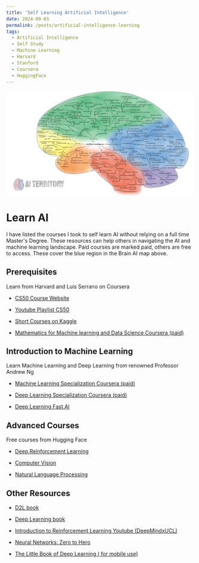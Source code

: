 ```yaml
---
title: 'Self Learning Artificial Intelligence'
date: 2024-09-03
permalink: /posts/artificial-intelligence-learning
tags:
  - Artificial Intelligence
  - Self Study
  - Machine Learning
  - Harvard
  - Stanford
  - Coursera
  - HuggingFace
---
```



![Brain AI map](..\images\AI_map_brain.jpeg)






# Learn AI

I have listed the courses I
 took to self learn AI without relying on a full time Master's Degree. These resources can help others in navigating the AI and machine learning landscape. Paid courses are marked paid, others are free to access. These cover the blue region in the Brain AI map above.

## Prerequisites
Learn from Harvard and  Luis Serrano on Coursera

* <a href="https://cs50.harvard.edu/ai/2024/" target="_blank">CS50 Course Website</a>

* <a href ="https://www.youtube.com/watch?v=gR8QvFmNuLE&list=PLhQjrBD2T381PopUTYtMSstgk-hsTGkVm" target="blank">Youtube Playlist CS50</a>


* <a href ="https://www.kaggle.com/learn
" target="blank">Short Courses on Kaggle
</a>

* <a href ="https://www.coursera.org/specializations/mathematics-for-machine-learning-and-data-science" target="blank">Mathematics for Machine learning and Data Science Coursera (paid)</a>


## Introduction to Machine Learning

Learn Machine Learning and Deep Learning from renowned Professor Andrew Ng

* <a href ="https://www.coursera.org/specializations/
machine-learning-introduction">Machine Learning Specialization Coursera (paid)
</a>

* <a href ="https://www.coursera.org/specializations/deep-learning" target="blank">Deep Learning Specialization Coursera (paid)
</a>




* <a href ="https://course.fast.ai/" target="blank"> Deep Learning Fast AI
</a>

## Advanced Courses

Free courses from Hugging Face 

* <a href ="https://huggingface.co/learn/deep-rl-course/unit0/introduction" target="blank">Deep Reinforcement Learning</a>  


* <a href ="https://huggingface.co/learn/deep-rl-course/unit0/introduction
Computer vision Hugging Face" target="blank">Computer Vision</a>

* <a href ="https://huggingface.co/learn/nlp-course/chapter1/1
" target="blank">Natural Language Processing</a>

## Other Resources

* <a href ="https://d2l.ai/
" target="blank">D2L book 
</a>

* <a href ="https://www.deeplearningbook.org/
" target="blank">Deep Learning book 
</a>


* <a href ="https://youtu.be/TCCjZe0y4Qc?si=Ui792qkzjfA6ksZf
" target="blank">Introduction to Reinforcement Learning Youtube (DeepMindxUCL)  
</a>


* <a href ="https://karpathy.ai/zero-to-hero.html
" target="blank">Neural Networks: Zero to Hero 
</a>

* <a href ="https://fleuret.org/francois/lbdl.html
" target="blank">The Little Book of Deep Learning ( for mobile use) 
</a>

